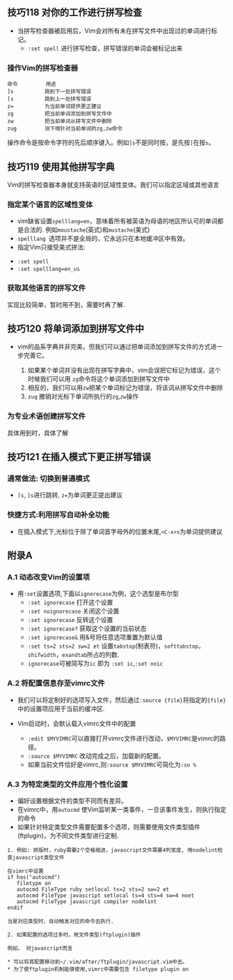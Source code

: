## 技巧118 对你的工作进行拼写检查

* 当拼写检查器被启用后，Vim会对所有未在拼写文件中出现过的单词进行标记。
    + `:set spell` 进行拼写检查，拼写错误的单词会被标记出来

    
### 操作Vim的拼写检查器

```
命令         用途
]s          跳到下一处拼写错误
[s          跳到上一处拼写错误
z=          为当前单词提供更正建议
zg          把当前单词添加到拼写文件中
zw          把当前单词从拼写文件中删除
zug         测下哦针对当前单词的zg,zw命令
```
操作命令是按命令字符的先后顺序键入。例如`]s`不是同时按，是先按`]`在按`s`。


## 技巧119 使用其他拼写字典

Vim的拼写检查器本身就支持英语的区域性变体。我们可以指定区域或其他语言

### 指定某个语言的区域性变体

* vim缺省设置`spelllang=en`，意味着所有被英语为母语的地区所认可的单词都是合法的. 例如`moustache`(英式)和`mustache`(美式)
* `spelllang `选项并不是全局的，它永远只在本地缓冲区中有效。
*  指定Vim只接受美式拼法:
 + `:set spell`
 + `:set spelllang=en_us`

### 获取其他语言的拼写文件

实现比较简单，暂时用不到，需要时再了解.


## 技巧120 将单词添加到拼写文件中

* vim的品系字典并非完美，但我们可以通过把单词添加到拼写文件的方式进一步完善它。

  1. 如果某个单词并没有出现在拼写字典中，vim会误把它标记为错误，这个时候我们可以用 `zg`命令将这个单词添加到拼写文件中
  2. 相反的，我们可以用`zw`把某个单词标记为错误，将该词从拼写文件中删除
  3. `zug` 撤销对光标下单词所执行的`zg`,`zw`操作

### 为专业术语创建拼写文件

具体用到时，具体了解


## 技巧121 在插入模式下更正拼写错误

### 通常做法: 切换到普通模式

* `[s`, `]s`进行跳转, `z=`为单词更正提出建议

### 快捷方式:利用拼写自动补全功能

* 在插入模式下,光标位于除了单词首字母外的位置末尾,`<C-x>s`为单词提供建议


## 附录A

### A.1 动态改变Vim的设置项

* 用`:set`设置选项,下面以`ignorecase`为例，这个选型是布尔型
    + `:set ignorecase` 打开这个设置
    + `:set noignorecase` 关闭这个设置
    + `:set ignorecase` 反转这个设置
    + `:set ignorecase?` 获取这个设置的当前状态
    + `:set ignorecase&` 用&号将任意选项重置为默认值
    + `:set ts=2 sts=2 sw=2 et` 设置`tabstop`(制表符)，`softtabstop`，`shifwidth`，`exandtab`所占的列数.
    + `ignorecase`可被简写为`ic` 即为 `:set ic`,`:set noic`
    
    
### A.2 将配置信息存至vimrc文件

* 我们可以将定制好的选项写入文件，然后通过`:source {file}`将指定的`{file}`中的设置项应用于当前的缓冲区.

* Vim启动时，会默认载入vimrc文件中的配置
   + `:edit $MYVIMRC`可以直接打开vimrc文件进行改动，`$MYVIMRC`是vimrc的路径。
   + `:source $MYVIMRC` 改动完成之后，加载新的配置。
   + 如果当前文件恰好是vimrc,则`:source $MYVIMRC`可简化为`:so %`
   
### A.3 为特定类型的文件应用个性化设置

* 偏好设置根据文件的类型不同而有差异。
* 在vimrc中，用`autocmd` 使Vim监听某一类事件，一旦该事件发生，则执行指定的命令
* 如果针对特定类型文件需要配置多个选项，则需要使用文件类型插件(ftplugin)，为不同文件类型进行定制.

```
1. 例如: 排版时，ruby需要2个空格缩进，javascript文件需要4列宽度, 用nodelint检查javascript类型文件

在vimrc中设置
if has("autocmd")
   filetype on
   autocmd FileType ruby setlocal ts=2 sts=2 sw=2 et
   autocmd FileType javascript setlocal ts=4 sts=4 sw=4 noet
   autocmd FileType javascript compiler nodelint
endif

当是对应类型时，自动触发对应的命令去执行.

2. 如果配置的选项过多时，用文件类型(ftplugin)插件

例如， 对javascript而言

* 可以将其配置移动到~/.vim/after/ftplugin/javascript.vim中去。
* 为了使ftplugin机制能够使用,vimrc中需要包含 filetype plugin on 



```
